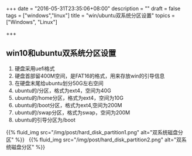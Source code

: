 +++
date = "2016-05-31T23:35:06+08:00"
description = ""
draft = false
tags = ["windows","linux"]
title = "win/ubuntu双系统分区设置"
topics = ["Windows", "Linux"]

+++

## win10和ubuntu双系统分区设置
1. 硬盘采用uefi格式
2. 硬盘首部留400M空间，是FAT16的格式，用来存放win的引导信息
3. 在硬盘末尾给ubuntu划分50G左右空间
4. ubuntu的/分区，格式为ext4，空间为40G
5. ubuntu的/home分区，格式为ext4，空间为10G
6. ubuntu的/boot分区，格式为ext4,空间为200M
7. ubuntu的/swap分区，格式为swap，空间为200M
8. ubuntu的引导分区为/boot

{{% fluid_img src="/img/post/hard_disk_partition1.png" alt="双系统磁盘分区" %}}
&nbsp;
{{% fluid_img src="/img/post/hard_disk_partition2.png" alt="双系统磁盘分区" %}}